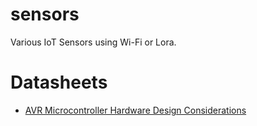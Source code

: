 # sensors
Various IoT Sensors using Wi-Fi or Lora.


# Datasheets

- [AVR Microcontroller Hardware Design Considerations](docs/)
